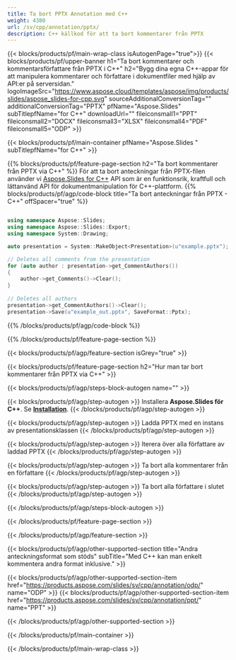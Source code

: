 ```yaml
---
title: Ta bort PPTX Annotation med C++
weight: 4380
url: /sv/cpp/annotation/pptx/ 
description: C++ källkod för att ta bort kommentarer från PPTX
---
```


{{< blocks/products/pf/main-wrap-class isAutogenPage="true">}}
{{< blocks/products/pf/upper-banner h1="Ta bort kommentarer och kommentarsförfattare från PPTX i C++" h2="Bygg dina egna C++-appar för att manipulera kommentarer och författare i dokumentfiler med hjälp av API:er på serversidan." logoImageSrc="https://www.aspose.cloud/templates/aspose/img/products/slides/aspose_slides-for-cpp.svg" sourceAdditionalConversionTag="" additionalConversionTag="PPTX" pfName="Aspose.Slides" subTitlepfName="for C++" downloadUrl="" fileiconsmall1="PPT" fileiconsmall2="DOCX" fileiconsmall3="XLSX" fileiconsmall4="PDF" fileiconsmall5="ODP" >}}

{{< blocks/products/pf/main-container pfName="Aspose.Slides " subTitlepfName="for C++" >}}

{{% blocks/products/pf/feature-page-section  h2="Ta bort kommentarer från PPTX via C++" %}}
För att ta bort anteckningar från PPTX-filen använder vi [Aspose.Slides for C++](https://products.aspose.com/slides/sv/cpp/) API som är en funktionsrik, kraftfull och lättanvänd API för dokumentmanipulation för C++-plattform.
{{% blocks/products/pf/agp/code-block title="Ta bort anteckningar från PPTX - C++" offSpacer="true" %}}

```cpp

using namespace Aspose::Slides;
using namespace Aspose::Slides::Export;
using namespace System::Drawing;

auto presentation = System::MakeObject<Presentation>(u"example.pptx");

// Deletes all comments from the presentation
for (auto author : presentation->get_CommentAuthors())
{
    author->get_Comments()->Clear();
}
        
// Deletes all authors
presentation->get_CommentAuthors()->Clear();
presentation->Save(u"example_out.pptx", SaveFormat::Pptx);
```
{{% /blocks/products/pf/agp/code-block %}}

{{% /blocks/products/pf/feature-page-section %}}

{{< blocks/products/pf/agp/feature-section isGrey="true" >}}

{{< blocks/products/pf/feature-page-section  h2="Hur man tar bort kommentarer från PPTX via C++" >}}

{{< blocks/products/pf/agp/steps-block-autogen name="" >}}

{{< blocks/products/pf/agp/step-autogen >}}
Installera **Aspose.Slides för C++**. Se [**Installation**](https://docs.aspose.com/slides/cpp/installation/).
{{< /blocks/products/pf/agp/step-autogen >}}

{{< blocks/products/pf/agp/step-autogen >}}
Ladda PPTX med en instans av presentationsklassen
{{< /blocks/products/pf/agp/step-autogen >}}

{{< blocks/products/pf/agp/step-autogen >}}
Iterera över alla författare av laddad PPTX
{{< /blocks/products/pf/agp/step-autogen >}}

{{< blocks/products/pf/agp/step-autogen >}}
Ta bort alla kommentarer från en författare
{{< /blocks/products/pf/agp/step-autogen >}}

{{< blocks/products/pf/agp/step-autogen >}}
Ta bort alla författare i slutet
{{< /blocks/products/pf/agp/step-autogen >}}

{{< /blocks/products/pf/agp/steps-block-autogen >}}

{{< /blocks/products/pf/feature-page-section >}}

{{< /blocks/products/pf/agp/feature-section >}}

{{< blocks/products/pf/agp/other-supported-section title="Andra anteckningsformat som stöds" subTitle="Med C++ kan man enkelt kommentera andra format inklusive." >}}

{{< blocks/products/pf/agp/other-supported-section-item href="https://products.aspose.com/slides/sv/cpp/annotation/odp/" name="ODP" >}}
{{< blocks/products/pf/agp/other-supported-section-item href="https://products.aspose.com/slides/sv/cpp/annotation/ppt/" name="PPT" >}}

{{< /blocks/products/pf/agp/other-supported-section >}}

{{< /blocks/products/pf/main-container >}}
    
{{< /blocks/products/pf/main-wrap-class >}}